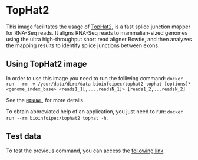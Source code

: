 # TopHat2

This image facilitates the usage of [TopHat2](https://ccb.jhu.edu/software/tophat/), is a fast splice junction mapper for RNA-Seq reads. It aligns RNA-Seq reads to mammalian-sized genomes using the ultra high-throughput short read aligner Bowtie, and then analyzes the mapping results to identify splice junctions between exons.

## Using TopHat2 image

In order to use this image you need to run the folliwing command: `docker run --rm -v /your/data/dir:/data bioinfoipec/tophat2 tophat [options]* <genome_index_base> <reads1_1[,...,readsN_1]> [reads1_2,...readsN_2]`

See the [`MANUAL`](http://ccb.jhu.edu/software/tophat/manual.shtml), for more details.

To obtain abbreviated help of an application, you just need to run: `docker run --rm bioinfoipec/tophat2 tophat -h`.

## Test data
To test the previous command, you can access the [following link](https://ccb.jhu.edu/software/tophat/tutorial.shtml).


